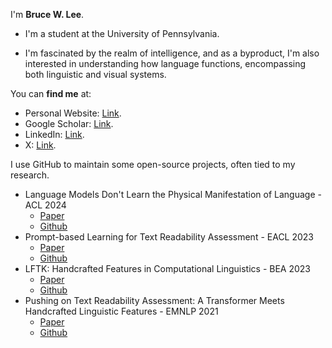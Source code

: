 I'm **Bruce W. Lee**.

- I'm a student at the University of Pennsylvania. 

- I'm fascinated by the realm of intelligence, and as a byproduct, I'm also interested in understanding how language functions, encompassing both linguistic and visual systems.

You can **find me** at:

- Personal Website: [Link](https://brucewlee.github.io).
- Google Scholar: [Link](https://scholar.google.com/citations?user=a9HZkjMAAAAJ&hl=en).
- LinkedIn: [Link](https://www.linkedin.com/in/bruce-w-lee/).
- X: [Link](https://twitter.com/BruceWLee1).


I use GitHub to maintain some open-source projects, often tied to my research.
- Language Models Don't Learn the Physical Manifestation of Language - ACL 2024
  - [Paper](https://arxiv.org/abs/2402.11349)
  - [Github](https://github.com/brucewlee/h-test)
- Prompt-based Learning for Text Readability Assessment - EACL 2023
  - [Paper](https://aclanthology.org/2023.findings-eacl.135/)
  - [Github](https://github.com/brucewlee/prompt-learning-readability)
- LFTK: Handcrafted Features in Computational Linguistics - BEA 2023
  - [Paper](https://aclanthology.org/2023.bea-1.1/)
  - [Github](https://github.com/brucewlee/lftk)
- Pushing on Text Readability Assessment: A Transformer Meets Handcrafted Linguistic Features - EMNLP 2021
  - [Paper](https://aclanthology.org/2021.emnlp-main.834/)
  - [Github](https://github.com/brucewlee/lingfeat)

